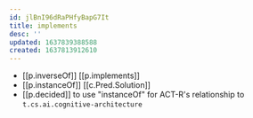 ```yaml
---
id: jlBnI96dRaPHfyBapG7It
title: implements
desc: ''
updated: 1637839388588
created: 1637813912610
---
```




- [[p.inverseOf]] [[p.implements]]
- [[p.instanceOf]] [[c.Pred.Solution]]
- [[p.decided]] to use "instanceOf" for ACT-R's relationship to `t.cs.ai.cognitive-architecture` 
